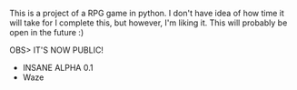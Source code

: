 This is a project of a RPG game in python. 
I don't have idea of how time it will take for I complete this, but however, I'm liking it.
This will probably be open in the future :)

OBS> IT'S NOW PUBLIC!

- INSANE ALPHA 0.1
- Waze
